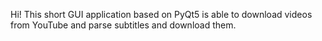 Hi!
This short GUI application based on PyQt5 is able to download videos from
YouTube and parse subtitles and download them.